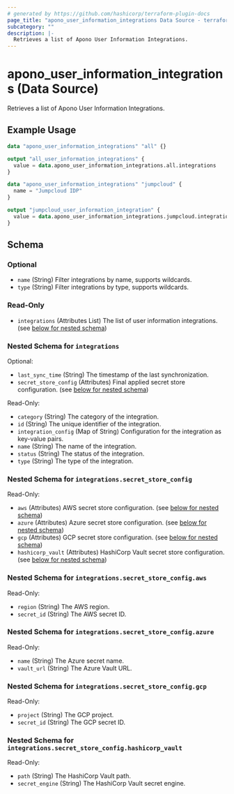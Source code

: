 ```yaml
---
# generated by https://github.com/hashicorp/terraform-plugin-docs
page_title: "apono_user_information_integrations Data Source - terraform-provider-apono"
subcategory: ""
description: |-
  Retrieves a list of Apono User Information Integrations.
---
```


# apono_user_information_integrations (Data Source)

Retrieves a list of Apono User Information Integrations.

## Example Usage

```terraform
data "apono_user_information_integrations" "all" {}

output "all_user_information_integrations" {
  value = data.apono_user_information_integrations.all.integrations
}

data "apono_user_information_integrations" "jumpcloud" {
  name = "Jumpcloud IDP"
}

output "jumpcloud_user_information_integration" {
  value = data.apono_user_information_integrations.jumpcloud.integrations
}
```

<!-- schema generated by tfplugindocs -->
## Schema

### Optional

- `name` (String) Filter integrations by name, supports wildcards.
- `type` (String) Filter integrations by type, supports wildcards.

### Read-Only

- `integrations` (Attributes List) The list of user information integrations. (see [below for nested schema](#nestedatt--integrations))

<a id="nestedatt--integrations"></a>
### Nested Schema for `integrations`

Optional:

- `last_sync_time` (String) The timestamp of the last synchronization.
- `secret_store_config` (Attributes) Final applied secret store configuration. (see [below for nested schema](#nestedatt--integrations--secret_store_config))

Read-Only:

- `category` (String) The category of the integration.
- `id` (String) The unique identifier of the integration.
- `integration_config` (Map of String) Configuration for the integration as key-value pairs.
- `name` (String) The name of the integration.
- `status` (String) The status of the integration.
- `type` (String) The type of the integration.

<a id="nestedatt--integrations--secret_store_config"></a>
### Nested Schema for `integrations.secret_store_config`

Read-Only:

- `aws` (Attributes) AWS secret store configuration. (see [below for nested schema](#nestedatt--integrations--secret_store_config--aws))
- `azure` (Attributes) Azure secret store configuration. (see [below for nested schema](#nestedatt--integrations--secret_store_config--azure))
- `gcp` (Attributes) GCP secret store configuration. (see [below for nested schema](#nestedatt--integrations--secret_store_config--gcp))
- `hashicorp_vault` (Attributes) HashiCorp Vault secret store configuration. (see [below for nested schema](#nestedatt--integrations--secret_store_config--hashicorp_vault))

<a id="nestedatt--integrations--secret_store_config--aws"></a>
### Nested Schema for `integrations.secret_store_config.aws`

Read-Only:

- `region` (String) The AWS region.
- `secret_id` (String) The AWS secret ID.


<a id="nestedatt--integrations--secret_store_config--azure"></a>
### Nested Schema for `integrations.secret_store_config.azure`

Read-Only:

- `name` (String) The Azure secret name.
- `vault_url` (String) The Azure Vault URL.


<a id="nestedatt--integrations--secret_store_config--gcp"></a>
### Nested Schema for `integrations.secret_store_config.gcp`

Read-Only:

- `project` (String) The GCP project.
- `secret_id` (String) The GCP secret ID.


<a id="nestedatt--integrations--secret_store_config--hashicorp_vault"></a>
### Nested Schema for `integrations.secret_store_config.hashicorp_vault`

Read-Only:

- `path` (String) The HashiCorp Vault path.
- `secret_engine` (String) The HashiCorp Vault secret engine.
